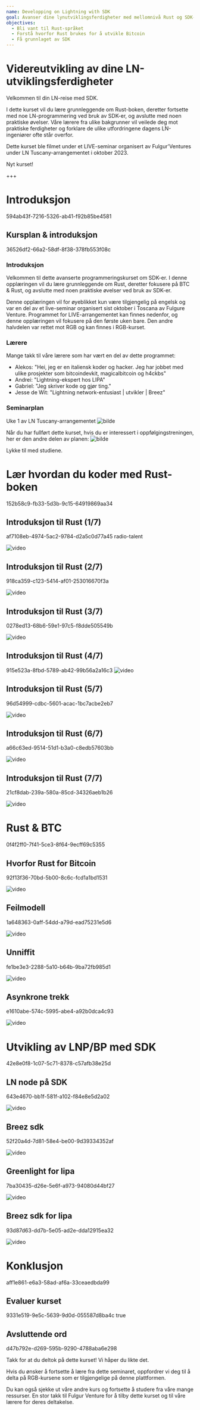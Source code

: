 ```yaml
---
name: Developping on Lightning with SDK
goal: Avanser dine lynutviklingsferdigheter med mellomnivå Rust og SDK-opplæring.
objectives:
  - Bli vant til Rust-språket
  - Forstå hvorfor Rust brukes for å utvikle Bitcoin
  - Få grunnlaget av SDK
---
```


# Videreutvikling av dine LN-utviklingsferdigheter

Velkommen til din LN-reise med SDK.

I dette kurset vil du lære grunnleggende om Rust-boken, deretter fortsette med noe LN-programmering ved bruk av SDK-er, og avslutte med noen praktiske øvelser. Våre lærere fra ulike bakgrunner vil veilede deg mot praktiske ferdigheter og forklare de ulike utfordringene dagens LN-ingeniører ofte står overfor.

Dette kurset ble filmet under et LIVE-seminar organisert av Fulgur'Ventures under LN Tuscany-arrangementet i oktober 2023.

Nyt kurset!

+++

# Introduksjon

<partId>594ab43f-7216-5326-ab41-f92b85be4581</partId>

## Kursplan & introduksjon

<chapterId>36526df2-66a2-58df-8f38-378fb553f08c</chapterId>

### Introduksjon

Velkommen til dette avanserte programmeringskurset om SDK-er. I denne opplæringen vil du lære grunnleggende om Rust, deretter fokusere på BTC & Rust, og avslutte med noen praktiske øvelser ved bruk av SDK-er.

Denne opplæringen vil for øyeblikket kun være tilgjengelig på engelsk og var en del av et live-seminar organisert sist oktober i Toscana av Fulgure Venture. Programmet for LIVE-arrangementet kan finnes nedenfor, og denne opplæringen vil fokusere på den første uken bare. Den andre halvdelen var rettet mot RGB og kan finnes i RGB-kurset.

### Lærere

Mange takk til våre lærere som har vært en del av dette programmet:

- Alekos: "Hei, jeg er en italiensk koder og hacker. Jeg har jobbet med ulike prosjekter som bitcoindevkit, magicalbitcoin og h4ckbs"
- Andrei: "Lightning-ekspert hos LIPA"
- Gabriel: "Jeg skriver kode og gjør ting."
- Jesse de Wit: "Lightning network-entusiast | utvikler | Breez"

### Seminarplan

Uke 1 av LN Tuscany-arrangementet
![bilde](assets/1.webp)

Når du har fullført dette kurset, hvis du er interessert i oppfølgingstreningen, her er den andre delen av planen:
![bilde](assets/2.webp)

Lykke til med studiene.

# Lær hvordan du koder med Rust-boken

<partId>152b58c9-fb33-5d3b-9c15-64919869aa34</partId>

## Introduksjon til Rust (1/7)

<chapterId>af7108eb-4974-5ac2-9784-d2a5c0d77a45</chapterId>
<professor>radio-talent</professor>

![video](https://www.youtube.com/watch?v=aZYhDXE_Gas)

## Introduksjon til Rust (2/7)

<chapterId>918ca359-c123-5414-af01-253016670f3a</chapterId>

![video](https://youtu.be/Xm8eCv4LQPc)

## Introduksjon til Rust (3/7)

<chapterId>0278ed13-68b6-59e1-97c5-f8dde505549b</chapterId>

![video](https://youtu.be/R8NeHvHT0uc)

## Introduksjon til Rust (4/7)

<chapterId>915e523a-8fbd-5789-ab42-99b56a2a16c3</chapterId>
![video](https://youtu.be/et8pKvYiO4c)

## Introduksjon til Rust (5/7)

<chapterId>96d54999-cdbc-5601-acac-1bc7acbe2eb7</chapterId>

![video](https://youtu.be/PxQkVmxOc40)

## Introduksjon til Rust (6/7)

<chapterId>a66c63ed-9514-51d1-b3a0-c8edb57603bb</chapterId>

![video](https://youtu.be/3C6hl9BW-Ho)

## Introduksjon til Rust (7/7)

<chapterId>21cf8dab-239a-580a-85cd-34326aeb1b26</chapterId>

![video](https://youtu.be/SBDcb_AauHM)

# Rust & BTC

<partId>0f4f2ff0-7f41-5ce3-8f64-9ecff69c5355</partId>

## Hvorfor Rust for Bitcoin

<chapterId>92f13f36-70bd-5b00-8c6c-fcd1a1bd1531</chapterId>

![video](https://youtu.be/veLj2w6ulpc)

## Feilmodell

<chapterId>1a648363-0aff-54dd-a79d-ead75231e5d6</chapterId>

![video](https://youtu.be/X3VKhLtKTRU)

## Unniffit

<chapterId>fe1be3e3-2288-5a10-b64b-9ba72fb985d1</chapterId>

![video](https://youtu.be/zro9GQpJrH0)

## Asynkrone trekk

<chapterId>e1610abe-574c-5995-abe4-a92b0dca4c93</chapterId>

![video](https://youtu.be/cz66eTfk0lw)

# Utvikling av LNP/BP med SDK

<partId>42e8e0f8-1c07-5c71-8378-c57afb38e25d</partId>

## LN node på SDK

<chapterId>643e4670-bb1f-581f-a102-f84e8e5d2a02</chapterId>

![video](https://youtu.be/aEzpxuhLdeo)

## Breez sdk

<chapterId>52f20a4d-7d81-58e4-be00-9d39334352af</chapterId>

![video](https://youtu.be/M3ad9BE6ovo)

## Greenlight for lipa

<chapterId>7ba30435-d26e-5e6f-a973-94080d44bf27</chapterId>

![video](https://youtu.be/gKiIPF4apeE)

## Breez sdk for lipa

<chapterId>93d87d63-dd7b-5e05-ad2e-dda12915ea32</chapterId>

![video](https://youtu.be/6VaIVvBKjLY)

# Konklusjon

<partId>aff1e861-e6a3-58ad-af6a-33ceaedbda99</partId>

## Evaluer kurset

<chapterId>9331e519-9e5c-5639-9d0d-055587d8ba4c</chapterId>
<isCourseReview>true</isCourseReview>

## Avsluttende ord

<chapterId>d47b792e-d269-595b-9290-4788aba6e298</chapterId>

Takk for at du deltok på dette kurset! Vi håper du likte det.

Hvis du ønsker å fortsette å lære fra dette seminaret, oppfordrer vi deg til å delta på RGB-kursene som er tilgjengelige på denne plattformen.

Du kan også sjekke ut våre andre kurs og fortsette å studere fra våre mange ressurser.
En stor takk til Fulgur Venture for å tilby dette kurset og til våre lærere for deres deltakelse.

